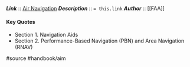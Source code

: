 ***Link***      :: [Air Navigation](https://www.faa.gov/air_traffic/publications/atpubs/aim_html/chap_1.html)
***Description***      :: `= this.link`
***Author*** :: [[FAA]]

#### Key Quotes
* Section 1. Navigation Aids
* Section 2. Performance-Based Navigation (PBN) and Area Navigation (RNAV)

#source #handbook/aim 